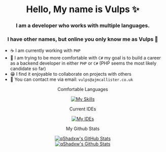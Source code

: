 <h1 align="center">Hello, My name is Vulps ✨</h1>
<h3 align="center">I am a developer who works with multiple languages.</h3>
<h3 align="center">I have other names, but online you only know me as Vulps 🦊</h3>

- ☕ I am currently working with `PHP`
- 📖 I am trying to be more comfortable with `C#` my goal is to build a career as a backend developer in either `PHP` or `C#` (PHP seems the most likely candidate so far)
- 😁 I find it enjoyable to collaborate on projects with others
- 📧 You can contact me via email: `vulps@ajmcallister.co.uk`

<div align="center">Comfortable Languages</div>
<div align="center">
    
[![My Skills](https://skillicons.dev/icons?i=php,java,swift,ts,html,css,js)](https://www.github.com/Vulps22)

</div>

<div align="center">Current IDEs</div>
<div align="center">

[![My IDEs](https://skillicons.dev/icons?i=vscode,idea)](https://www.github.com/Vulps22)

</div>

<div align="center">My Github Stats</div>
<div align="center">

[![qShadxw's GitHub Stats](https://github-readme-stats.vercel.app/api?username=Vulps22&theme=dark)](https://github.com/Vulps22)<br>
[![qShadxw's Github Stats](https://github-readme-stats.vercel.app/api/top-langs/?username=Vulps22&theme=dark)](https://github.com/Vulps22)

</div>

